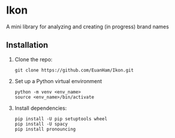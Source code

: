 # Ikon

A mini library for analyzing and creating (in progress) brand names

## Installation

1. Clone the repo:
   ```
   git clone https://github.com/EuanHam/Ikon.git
   ```

2. Set up a Python virtual environment
   ```
   python -m venv <env_name>
   source <env_name>/bin/activate

3. Install dependencies:
   ```
   pip install -U pip setuptools wheel
   pip install -U spacy
   pip install pronouncing
   ```
